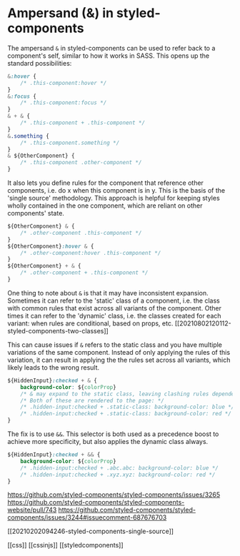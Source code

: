# Ampersand (&) in styled-components

The ampersand `&` in styled-components can be used to refer back to a component's self, similar to how it works in SASS. This opens up the standard possibilities:
```css
&:hover {
    /* .this-component:hover */
}
&:focus {
    /* .this-component:focus */
}
& + & {
    /* .this-component + .this-component */
}
&.something {
    /* .this-component.something */
}
& ${OtherComponent} {
    /* .this-component .other-component */
}
```

It also lets you define rules for the component that reference other components, i.e. do x when this component is in y. This is the basis of the 'single source' methodology. This approach is helpful for keeping styles wholly contained in the one component, which are reliant on other components' state.
```css
${OtherComponent} & {
    /* .other-component .this-component */
}
${OtherComponent}:hover & {
    /* .other-component:hover .this-component */
}
${OtherComponent} + & {
    /* .other-component + .this-component */
}
```

One thing to note about `&` is that it may have inconsistent expansion. Sometimes it can refer to the 'static' class of a component, i.e. the class with common rules that exist across all variants of the component. Other times it can refer to the 'dynamic' class, i.e. the classes created for each variant: when rules are conditional, based on props, etc.
[[20210802120112-styled-components-two-classes]]

This can cause issues if `&` refers to the static class and you have multiple variations of the same component. Instead of only applying the rules of this variation, it can result in applying the the rules set across all variants, which likely leads to the wrong result.
```css
${HiddenInput}:checked + & {
    background-color: ${colorProp}
    /* & may expand to the static class, leaving clashing rules dependent on colorProp */
    /* Both of these are rendered to the page: */
    /* .hidden-input:checked + .static-class: background-color: blue */
    /* .hidden-input:checked + .static-class: background-color: red */
}
```

The fix is to use `&&`. This selector is both used as a precedence boost to achieve more specificity, but also applies the dynamic class always.
```css
${HiddenInput}:checked + && {
    background-color: ${colorProp}
    /* .hidden-input:checked + .abc.abc: background-color: blue */
    /* .hidden-input:checked + .xyz.xyz: background-color: red */
}
```

https://github.com/styled-components/styled-components/issues/3265
https://github.com/styled-components/styled-components-website/pull/743
https://github.com/styled-components/styled-components/issues/3244#issuecomment-687676703

[[20210202094246-styled-components-single-source]]

[[css]]
[[cssinjs]]
[[styledcomponents]]